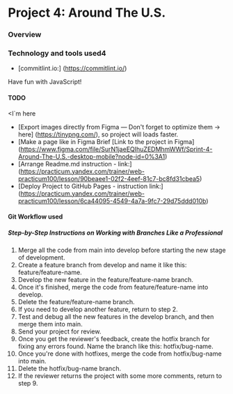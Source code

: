 # Project 4: Around The U.S.

### Overview

### Technology and tools used4

* [commitlint.io:] (https://commitlint.io/)


Have fun with JavaScript!

#### TODO
<I`m here
* [Export images directly from Figma — Don't forget to optimize them → here] (https://tinypng.com/), so project will loads faster.
* [Make a page like in Figma Brief [Link to the project in Figma] (https://www.figma.com/file/SurN1jaeEQIhuZEDMhmWWf/Sprint-4-Around-The-U.S.-desktop-mobile?node-id=0%3A1) 
* [Arrange Readme.md instruction - link:] (https://practicum.yandex.com/trainer/web-practicum100/lesson/90beaee1-02f2-4eef-81c7-bc8fd31cbea5)
* [Deploy Project to GitHub Pages - instruction link:] (https://practicum.yandex.com/trainer/web-practicum100/lesson/6ca44095-4549-4a7a-9fc7-29d75ddd010b)


#### Git Workflow used
##### Step-by-Step Instructions on Working with Branches Like a Professional
1. Merge all the code from main into develop before starting the new stage of development.
2. Create a feature branch from develop and name it like this: feature/feature-name.
3. Develop the new feature in the feature/feature-name branch.
4. Once it's finished, merge the code from feature/feature-name into develop.
5. Delete the feature/feature-name branch.
6. If you need to develop another feature, return to step 2.
7. Test and debug all the new features in the develop branch, and then merge them into main.
8. Send your project for review.
9. Once you get the reviewer's feedback, create the hotfix branch for fixing any errors found. Name the branch like this: hotfix/bug-name.
10. Once you're done with hotfixes, merge the code from hotfix/bug-name into main.
11. Delete the hotfix/bug-name branch.
12. If the reviewer returns the project with some more comments, return to step 9.
